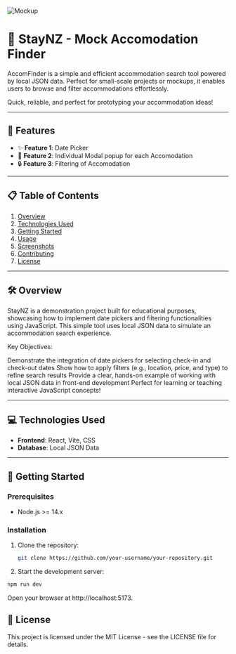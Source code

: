 ![Mockup](public/img/mock.png)


# 📌 StayNZ - Mock Accomodation Finder

AccomFinder is a simple and efficient accommodation search tool powered by local JSON data. Perfect for small-scale projects or mockups, it enables users to browse and filter accommodations effortlessly.

Quick, reliable, and perfect for prototyping your accommodation ideas!

---

## 🌟 Features

- ✨ **Feature 1**: Date Picker  
- 🚀 **Feature 2**: Individual Modal popup for each Accomodation 
- 🔒 **Feature 3**: Filtering of Accomodation  

---

## 📋 Table of Contents

1. [Overview](#-overview)  
2. [Technologies Used](#-technologies-used)  
3. [Getting Started](#-getting-started)  
4. [Usage](#-usage)  
5. [Screenshots](#-screenshots)  
6. [Contributing](#-contributing)  
7. [License](#-license)  

---

## 🛠 Overview

StayNZ is a demonstration project built for educational purposes, showcasing how to implement date pickers and filtering functionalities using JavaScript. This simple tool uses local JSON data to simulate an accommodation search experience.

Key Objectives:

Demonstrate the integration of date pickers for selecting check-in and check-out dates
Show how to apply filters (e.g., location, price, and type) to refine search results
Provide a clear, hands-on example of working with local JSON data in front-end development
Perfect for learning or teaching interactive JavaScript concepts!

---

## 💻 Technologies Used

- **Frontend**: React, Vite, CSS  
- **Database**: Local JSON Data  

---

## 🚀 Getting Started

### Prerequisites

- Node.js >= 14.x  

### Installation

1. Clone the repository:  
   ```bash
   git clone https://github.com/your-username/your-repository.git
   ```
2. Start the development server:
  ``` bash
  npm run dev
  ```
Open your browser at http://localhost:5173.

## 📝 License
This project is licensed under the MIT License - see the LICENSE file for details.


